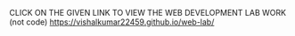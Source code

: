CLICK ON THE GIVEN LINK TO VIEW THE WEB DEVELOPMENT LAB WORK (not code)
https://vishalkumar22459.github.io/web-lab/
